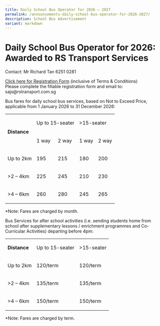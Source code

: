 ```yaml
---
title: Daily School Bus Operator for 2026 – 2027
permalink: /announcements-daily-school-bus-operator-for-2026-2027/
description: School Bus Advertisement
variant: markdown
---
```

<h1>Daily School Bus Operator for 2026: Awarded to RS Transport Services</h1>
<p>Contact: Mr Richard Tan 6251 0281</p>
<p><a href="https://go.gov.sg/sasj-bus-operator-registration" rel="noopener noreferrer nofollow" target="_blank">Click here for Registration Form</a> (inclusive
of Terms &amp; Conditions)
<br>Please complete the fillable registration form and email to: sajs@rstransport.com.sg</p>
<p>Bus fares for daily school bus services, based on Not to Exceed Price,
applicable from 1 January 2026 to 31 December 2026:</p>
<table style="minWidth: 125px">
<colgroup>
<col>
<col>
<col>
<col>
<col>
</colgroup>
<tbody>
<tr>
<td rowspan="2" colspan="1">
<p><strong>Distance</strong>
</p>
</td>
<td rowspan="1" colspan="2">
<p>Up to 15-seater</p>
</td>
<td rowspan="1" colspan="2">
<p>&gt;15-seater</p>
</td>
</tr>
<tr>
<td rowspan="1" colspan="1">
<p>1 way</p>
</td>
<td rowspan="1" colspan="1">
<p>2 way</p>
</td>
<td rowspan="1" colspan="1">
<p>1 way</p>
</td>
<td rowspan="1" colspan="1">
<p>2 way</p>
</td>
</tr>
<tr>
<td rowspan="1" colspan="1">
<p>Up to 2km</p>
</td>
<td rowspan="1" colspan="1">
<p>195</p>
</td>
<td rowspan="1" colspan="1">
<p>215</p>
</td>
<td rowspan="1" colspan="1">
<p>180</p>
</td>
<td rowspan="1" colspan="1">
<p>200</p>
</td>
</tr>
<tr>
<td rowspan="1" colspan="1">
<p>&gt;2 – 4km</p>
</td>
<td rowspan="1" colspan="1">
<p>225</p>
</td>
<td rowspan="1" colspan="1">
<p>245</p>
</td>
<td rowspan="1" colspan="1">
<p>210</p>
</td>
<td rowspan="1" colspan="1">
<p>230</p>
</td>
</tr>
<tr>
<td rowspan="1" colspan="1">
<p>&gt;4 – 6km</p>
</td>
<td rowspan="1" colspan="1">
<p>260</p>
</td>
<td rowspan="1" colspan="1">
<p>280</p>
</td>
<td rowspan="1" colspan="1">
<p>245</p>
</td>
<td rowspan="1" colspan="1">
<p>265</p>
</td>
</tr>
</tbody>
</table>
<p>*Note: Fares are charged by month.</p>
<p>Bus Services for after school activities (i.e. sending students home from
school after supplementary lessons / enrichment programmes and Co-Curricular
Activities) departing before 4pm:</p>
<table style="minWidth: 75px">
<colgroup>
<col>
<col>
<col>
</colgroup>
<tbody>
<tr>
<td rowspan="1" colspan="1">
<p><strong>Distance</strong>
</p>
</td>
<td rowspan="1" colspan="1">
<p>Up to 15-seater</p>
</td>
<td rowspan="1" colspan="1">
<p>&gt;15-seater</p>
</td>
</tr>
<tr>
<td rowspan="1" colspan="1">
<p>Up to 2km</p>
</td>
<td rowspan="1" colspan="1">
<p>120/term</p>
</td>
<td rowspan="1" colspan="1">
<p>120/term</p>
</td>
</tr>
<tr>
<td rowspan="1" colspan="1">
<p>&gt;2 – 4km</p>
</td>
<td rowspan="1" colspan="1">
<p>135/term</p>
</td>
<td rowspan="1" colspan="1">
<p>135/term</p>
</td>
</tr>
<tr>
<td rowspan="1" colspan="1">
<p>&gt;4 – 6km</p>
</td>
<td rowspan="1" colspan="1">
<p>150/term</p>
</td>
<td rowspan="1" colspan="1">
<p>150/term</p>
</td>
</tr>
</tbody>
</table>
<p>*Note: Fares are charged by term.</p>